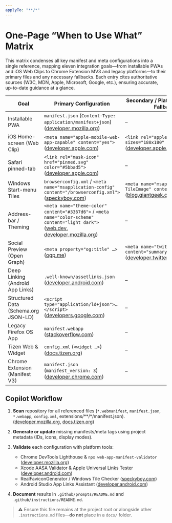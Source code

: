 ```yaml
---
applyTo: "**/*"
---
```


# One-Page “When to Use What” Matrix

This matrix condenses all key manifest and meta configurations into a single reference, mapping eleven integration goals—from installable PWAs and iOS Web Clips to Chrome Extension MV3 and legacy platforms—to their primary files and any necessary fallbacks. Each entry cites authoritative sources (W3C, MDN, Apple, Microsoft, Google, etc.), ensuring accurate, up-to-date guidance at a glance.

| Goal                                 | Primary Configuration                                                                                                                        | Secondary / Platform-specific Fallback                                                  |
| ------------------------------------ | -------------------------------------------------------------------------------------------------------------------------------------------- | --------------------------------------------------------------------------------------- |
| Installable PWA                      | `manifest.json` (`Content-Type: application/manifest+json`) ([developer.mozilla.org][1])                                                     | –                                                                                       |
| iOS Home-screen (Web Clip)           | `<meta name="apple-mobile-web-app-capable" content="yes">` ([developer.apple.com][2])                                                        | `<link rel="apple-touch-icon" sizes="180x180" href="…">` ([developer.apple.com][2])     |
| Safari pinned-tab                    | `<link rel="mask-icon" href="pinned.svg" color="#5bbad5">` ([developer.apple.com][3])                                                        | –                                                                                       |
| Windows Start-menu Tiles             | `browserconfig.xml` / `<meta name="msapplication-config" content="/browserconfig.xml">` ([speckyboy.com][4])                                 | `<meta name="msapplication-TileImage" content="…">` ([blog.giantgeek.com][5])           |
| Address-bar / Theming                | `<meta name="theme-color" content="#3367d6">` / `<meta name="color-scheme" content="light dark">` ([web.dev][6], [developer.mozilla.org][7]) | –                                                                                       |
| Social Preview (Open Graph)          | `<meta property="og:title" …>` ([ogp.me][8])                                                                                                 | `<meta name="twitter:card" content="summary_large_image">` ([developer.twitter.com][9]) |
| Deep Linking (Android App Links)     | `.well-known/assetlinks.json` ([developer.android.com][10])                                                                                  | –                                                                                       |
| Structured Data (Schema.org JSON-LD) | `<script type="application/ld+json">…</script>` ([developers.google.com][11])                                                                | –                                                                                       |
| Legacy Firefox OS App                | `manifest.webapp` ([stackoverflow.com][12])                                                                                                  | –                                                                                       |
| Tizen Web & Widget                   | `config.xml` (`<widget …>`) ([docs.tizen.org][13])                                                                                           | –                                                                                       |
| Chrome Extension (Manifest V3)       | `manifest.json` (`manifest_version: 3`) ([developer.chrome.com][14])                                                                         | –                                                                                       |

## Copilot Workflow

1. **Scan** repository for all referenced files (`*.webmanifest`, `manifest.json`, `*.webapp`, `config.xml`, extensions/**/*/manifest.json). ([developer.mozilla.org][1], [docs.tizen.org][13])
2. **Generate or update** missing manifests/meta tags using project metadata (IDs, icons, display modes).
3. **Validate** each configuration with platform tools:

   * Chrome DevTools Lighthouse & `npx web-app-manifest-validator` ([developer.mozilla.org][1])
   * Xcode AASA Validator & Apple Universal Links Tester ([developer.android.com][10])
   * RealFaviconGenerator / Windows Tile Checker ([speckyboy.com][4])
   * Android Studio App Links Assistant ([developer.android.com][15])
4. **Document** results in `.github/prompts/README.md` and `.github/instructions/README.md`.

> ⚠️ Ensure this file remains at the project root or alongside other `.instructions.md` files—**do not** place in a `docs/` folder.

[1]: https://developer.mozilla.org/en-US/docs/Web/Progressive_web_apps/Manifest?utm_source=chatgpt.com "Web application manifest - Progressive web apps - MDN Web Docs"
[2]: https://developer.apple.com/library/archive/documentation/AppleApplications/Reference/SafariWebContent/ConfiguringWebApplications/ConfiguringWebApplications.html?utm_source=chatgpt.com "Configuring Web Applications - Apple Developer"
[3]: https://developer.apple.com/library/archive/documentation/AppleApplications/Reference/SafariWebContent/pinnedTabs/pinnedTabs.html?utm_source=chatgpt.com "Creating Pinned Tab Icons - Apple Developer"
[4]: https://speckyboy.com/modern-favicon-icon-development/?utm_source=chatgpt.com "Modern Favicon Development Techniques & Best Practices"
[5]: https://blog.giantgeek.com/?p=1418&utm_source=chatgpt.com "“msapplication-config” and browserconfig.xml - Giant Geek Blog"
[6]: https://web.dev/learn/html/metadata?utm_source=chatgpt.com "Metadata | web.dev"
[7]: https://developer.mozilla.org/en-US/docs/Web/HTML/Reference/Elements/meta?utm_source=chatgpt.com "<meta>: The metadata element - HTML - MDN Web Docs - Mozilla"
[8]: https://ogp.me/?utm_source=chatgpt.com "The Open Graph protocol"
[9]: https://developer.twitter.com/en/docs/tweets/optimize-with-cards/overview/abouts-cards?utm_source=chatgpt.com "About Twitter Cards | Docs | Twitter Developer Platform - X"
[10]: https://developer.android.com/training/app-links/verify-android-applinks?utm_source=chatgpt.com "Verify Android App Links | App architecture - Android Developers"
[11]: https://developers.google.com/search/docs/appearance/structured-data/intro-structured-data?utm_source=chatgpt.com "Intro to How Structured Data Markup Works | Google Search Central"
[12]: https://stackoverflow.com/questions/36725046/examples-of-when-to-use-the-manifest-meta-data-tag?utm_source=chatgpt.com "Examples of when to use the manifest meta-data tag - Stack Overflow"
[13]: https://docs.tizen.org/application/tizen-studio/web-tools/config-editor/?utm_source=chatgpt.com "Configuring Applications | Tizen Docs"
[14]: https://developer.chrome.com/docs/extensions/reference/manifest?utm_source=chatgpt.com "Manifest file format - Chrome for Developers"
[15]: https://developer.android.com/studio/write/app-link-indexing?utm_source=chatgpt.com "Add Android App Links | Android Studio"
